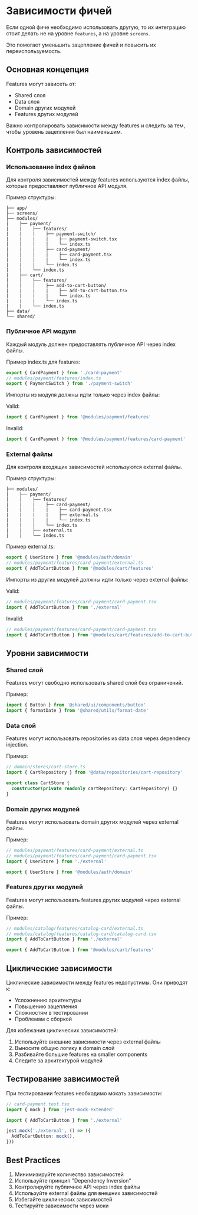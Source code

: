 # Зависимости фичей

Если одной фиче необходимо использовать другую, то их интеграцию стоит делать не на уровне `features`, а на уровне `screens`.

Это помогает уменьшить зацепление фичей и повысить их переиспользуемость.

## Основная концепция

Features могут зависеть от:

- Shared слоя
- Data слоя
- Domain других модулей
- Features других модулей

Важно контролировать зависимости между features и следить за тем, чтобы уровень зацепления был наименьшим.

## Контроль зависимостей

### Использование index файлов

Для контроля зависимостей между features используются index файлы, которые предоставляют публичное API модуля.

Пример структуры:

```
├── app/
├── screens/
├── modules/
|    ├── payment/
|    |    ├── features/
|    |    |    ├── payment-switch/
|    |    |    |    ├── payment-switch.tsx
|    |    |    |    └── index.ts
|    |    |    ├── card-payment/
|    |    |    |    ├── card-payment.tsx
|    |    |    |    └── index.ts
|    |    |    └── index.ts
|    |    └── index.ts
|    ├── cart/
|    |    ├── features/
|    |    |    ├── add-to-cart-button/
|    |    |    |    ├── add-to-cart-button.tsx
|    |    |    |    └── index.ts
|    |    |    └── index.ts
|    |    └── index.ts
├── data/
└── shared/
```

### Публичное API модуля

Каждый модуль должен предоставлять публичное API через index файлы.

Пример index.ts для features:

```ts
export { CardPayment } from './card-payment'
// modules/payment/features/index.ts
export { PaymentSwitch } from './payment-switch'
```

Импорты из модуля должны идти только через index файлы:

Valid:

```ts
import { CardPayment } from '@modules/payment/features'
```

Invalid:

```ts
import { CardPayment } from '@modules/payment/features/card-payment'
```

### External файлы

Для контроля входящих зависимостей используются external файлы.

Пример структуры:

```
├── modules/
|    ├── payment/
|    |    ├── features/
|    |    |    ├── card-payment/
|    |    |    |    ├── card-payment.tsx
|    |    |    |    ├── external.ts
|    |    |    |    └── index.ts
|    |    |    └── index.ts
|    |    ├── external.ts
|    |    └── index.ts
```

Пример external.ts:

```ts
export { UserStore } from '@modules/auth/domain'
// modules/payment/features/card-payment/external.ts
export { AddToCartButton } from '@modules/cart/features'
```

Импорты из других модулей должны идти только через external файлы:

Valid:

```ts
// modules/payment/features/card-payment/card-payment.tsx
import { AddToCartButton } from './external'
```

Invalid:

```ts
// modules/payment/features/card-payment/card-payment.tsx
import { AddToCartButton } from '@modules/cart/features/add-to-cart-button'
```

## Уровни зависимости

### Shared слой

Features могут свободно использовать shared слой без ограничений.

Пример:

```ts
import { Button } from '@shared/ui/components/button'
import { formatDate } from '@shared/utils/format-date'
```

### Data слой

Features могут использовать repositories из data слоя через dependency injection.

Пример:

```ts
// domain/stores/cart-store.ts
import { CartRepository } from '@data/repositories/cart-repository'

export class CartStore {
  constructor(private readonly cartRepository: CartRepository) {}
}
```

### Domain других модулей

Features могут использовать domain других модулей через external файлы.

Пример:

```ts
// modules/payment/features/card-payment/external.ts
// modules/payment/features/card-payment/card-payment.tsx
import { UserStore } from './external'

export { UserStore } from '@modules/auth/domain'
```

### Features других модулей

Features могут использовать features других модулей через external файлы.

Пример:

```ts
// modules/catalog/features/catalog-card/external.ts
// modules/catalog/features/catalog-card/catalog-card.tsx
import { AddToCartButton } from './external'

export { AddToCartButton } from '@modules/cart/features'
```

## Циклические зависимости

Циклические зависимости между features недопустимы. Они приводят к:

- Усложнению архитектуры
- Повышению зацепления
- Сложностям в тестировании
- Проблемам с сборкой

Для избежания циклических зависимостей:

1. Используйте внешние зависимости через external файлы
2. Выносите общую логику в domain слой
3. Разбивайте большие features на smaller components
4. Следите за архитектурой модулей

## Тестирование зависимостей

При тестировании features необходимо мокать зависимости:

```ts
// card-payment.test.tsx
import { mock } from 'jest-mock-extended'

import { AddToCartButton } from './external'

jest.mock('./external', () => ({
  AddToCartButton: mock(),
}))
```

## Best Practices

1. Минимизируйте количество зависимостей
2. Используйте принцип "Dependency Inversion"
3. Контролируйте публичное API через index файлы
4. Используйте external файлы для внешних зависимостей
5. Избегайте циклических зависимостей
6. Тестируйте зависимости через моки
